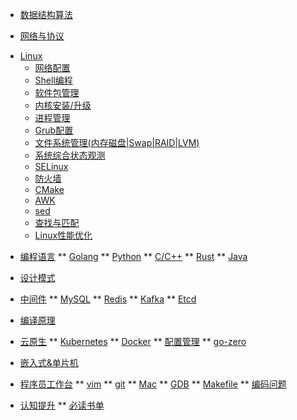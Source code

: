* [数据结构算法](/datastruct/)

* [网络与协议](/network-protocol/)

- [Linux](/)
  - [网络配置](/linux/network.md)
  - [Shell编程](/linux/shell.md)
  - [软件包管理](/linux/soft-install.md)
  - [内核安装/升级](/linux/kernel-update.md)
  - [进程管理](/linux/proccesser.md)
  - [Grub配置](/linux/grub.md)
  - [文件系统管理(内存磁盘|Swap|RAID|LVM)](/linux/free-disk.md)
  - [系统综合状态观测](/linux/zonghe-monitor.md)
  - [SELinux](/linux/selinux.md)
  - [防火墙](/linux/firewall.md)
  - [CMake](/linux/cmake-install.md)
  - [AWK](/linux/awk.md)
  - [sed](/linux/sed.md)
  - [查找与匹配](/linux/grep-find.md)
  - [Linux性能优化](/linux/performance/)

* [编程语言](/)
** [Golang](/programing-language/golang/)
** [Python](/programing-language/python/)
** [C/C++](/programing-language/c-plus-plus/)
** [Rust](/programing-language/rust/)
** [Java](/programing-language/java/)

* [设计模式](/design-pattern/)


* [中间件](/)
** [MySQL](/middleware/mysql/)
** [Redis](/middleware/redis/)
** [Kafka](/middleware/kafka/)
** [Etcd](middleware/etcd/)

* [编译原理](/compilers/)

* [云原生](/)
** [Kubernetes](/cloud-native/kubernetes/)
** [Docker](/cloud-native/docker/)
** [配置管理](/cloud-native/conf/)
** [go-zero](/cloud-native/go-zero/)

* [嵌入式&单片机](/embedded/)

* [程序员工作台](/)
** [vim](/work-desktop/vim/)
** [git](/work-desktop/git/)
** [Mac](/work-desktop/mac/)
** [GDB](/work-desktop/gdb/)
** [Makefile](https://mp.weixin.qq.com/s/wqJubLeRwZhTkNsGM6DbIA)
** [编码问题](/work-desktop/code/)


* [认知提升](/)
** [必读书单](/cognition/book-list.md)
